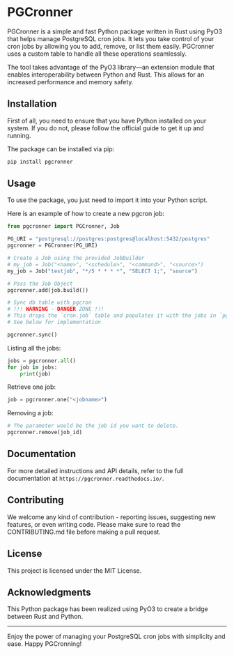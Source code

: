 # PGCronner

PGCronner is a simple and fast Python package written in Rust using PyO3 that helps manage PostgreSQL cron jobs. It lets you take control of your cron jobs by allowing you to add, remove, or list them easily. PGCronner uses a custom table to handle all these operations seamlessly.

The tool takes advantage of the PyO3 library—an extension module that enables interoperability between Python and Rust. This allows for an increased performance and memory safety. 

## Installation

First of all, you need to ensure that you have Python installed on your system. If you do not, please follow the official guide to get it up and running. 

The package can be installed via pip:

```bash
pip install pgcronner
```

## Usage

To use the package, you just need to import it into your Python script. 

Here is an example of how to create a new pgcron job:

```python
from pgcronner import PGCronner, Job

PG_URI = "postgresql://postgres:postgres@localhost:5432/postgres" 
pgcronner = PGCronner(PG_URI)

# Create a Job using the provided JobBuilder
# my_job = Job("<name>", "<schedule>", "<command>", "<source>")
my_job = Job("testjob", "*/5 * * * *", "SELECT 1;", "source")

# Pass the Job Object
pgcronner.add(job.build())

# Sync db table with pgcron
# !!! WARNING - DANGER ZONE !!!
# This drops the `cron.job` table and populates it with the jobs in `pgcronner_jobs`
# See below for implementation

pgcronner.sync()
```

Listing all the jobs:

```python
jobs = pgcronner.all()
for job in jobs:
    print(job)
```

Retrieve one job:
```python
job = pgcronner.one("<jobname>")

```

Removing a job:

```python
# The parameter would be the job id you want to delete.
pgcronner.remove(job_id)
```

## Documentation

For more detailed instructions and API details, refer to the full documentation at `https://pgcronner.readthedocs.io/`.

## Contributing

We welcome any kind of contribution - reporting issues, suggesting new features, or even writing code. Please make sure to read the CONTRIBUTING.md file before making a pull request.

## License

This project is licensed under the MIT License.

## Acknowledgments

This Python package has been realized using PyO3 to create a bridge between Rust and Python.

---

Enjoy the power of managing your PostgreSQL cron jobs with simplicity and ease. Happy PGCronning!
